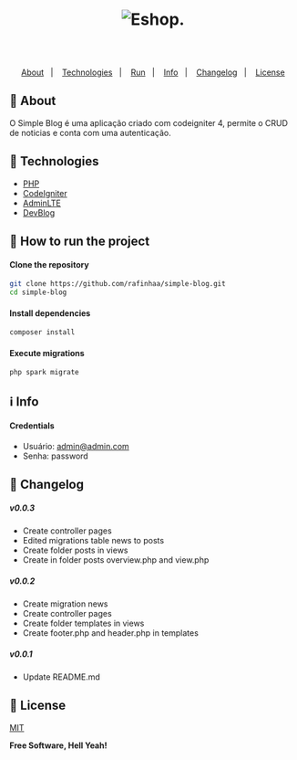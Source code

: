 <h4 align="center">
    <h1 align="center">
      <img alt="Eshop." title="Eshop." src="/docs/images/logo.png" />
    </h1>
    <br><br>
    <p align="center">
      <a href="#-about">About</a>&nbsp;&nbsp;&nbsp;|&nbsp;&nbsp;&nbsp;
      <a href="#-technologies">Technologies</a>&nbsp;&nbsp;&nbsp;|&nbsp;&nbsp;&nbsp;
      <a href="#-how-to-run-the-project">Run</a>&nbsp;&nbsp;&nbsp;|&nbsp;&nbsp;&nbsp;
      <a href="#-info">Info</a>&nbsp;&nbsp;&nbsp;|&nbsp;&nbsp;&nbsp;
      <a href="#-changelog">Changelog</a>&nbsp;&nbsp;&nbsp;|&nbsp;&nbsp;&nbsp;
      <a href="#-license">License</a>
  </p>
</h4>

## 🔖 About
O Simple Blog é uma aplicação criado com codeigniter 4, permite o CRUD de noticias e conta com uma autenticação.

## 🚀 Technologies
- [PHP](https://php.net/)
- [CodeIgniter](https://codeigniter.com/)
- [AdminLTE](https://adminlte.io/)
- [DevBlog](https://themes.3rdwavemedia.com/bootstrap-templates/personal/devblog-free-bootstrap-4-blog-template-for-developers/)

## 🏁 How to run the project
#### Clone the repository
```bash
git clone https://github.com/rafinhaa/simple-blog.git
cd simple-blog
```

#### Install dependencies
```bash
composer install
```

#### Execute migrations
```bash
php spark migrate
```

## ℹ️ Info
#### Credentials
- Usuário: admin@admin.com
- Senha:   password

## 📄 Changelog
##### v0.0.3
- Create controller pages
- Edited migrations table news to posts
- Create folder posts in views
- Create in folder posts overview.php and view.php
##### v0.0.2
- Create migration news
- Create controller pages
- Create folder templates in views
- Create footer.php and header.php in templates
##### v0.0.1
- Update README.md

## 📝 License
[MIT](LICENSE.txt)

**Free Software, Hell Yeah!**